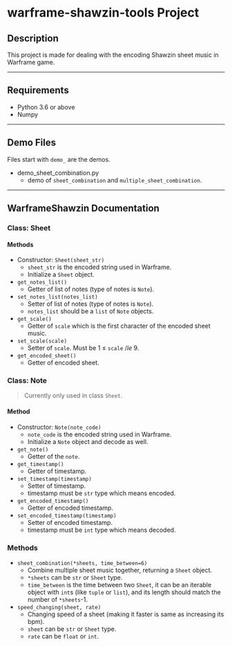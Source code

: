 # warframe-shawzin-tools Project

## Description
This project is made for dealing with the encoding Shawzin sheet music in Warframe game.

---

## Requirements
* Python 3.6 or above
* Numpy

---

## Demo Files
Files start with `demo_` are the demos.
* demo_sheet_combination.py
  * demo of `sheet_combination` and `multiple_sheet_combination`.

---

## WarframeShawzin Documentation

### Class: Sheet
#### Methods
* Constructor: `Sheet(sheet_str)`
  * `sheet_str` is the encoded string used in Warframe.
  * Initialize a `Sheet` object.
* `get_notes_list()`
  * Getter of list of notes (type of notes is `Note`).
* `set_notes_list(notes_list)`
  * Setter of list of notes (type of notes is `Note`).
  * `notes_list` should be a `list` of `Note` objects.
* `get_scale()`
  * Getter of `scale` which is the first character of the encoded sheet music.
* `set_scale(scale)`
  * Setter of `scale`. Must be 1 $\le$ `scale` $/le$ 9.
* `get_encoded_sheet()`
  * Getter of encoded sheet.

### Class: Note
> Currently only used in class `Sheet`. 
#### Method
* Constructor: `Note(note_code)`
  * `note_code` is the encoded string used in Warframe.
  * Initialize a `Note` object and decode as well.
* `get_note()`
  * Getter of the `note`.
* `get_timestamp()`
  * Getter of timestamp.
* `set_timestamp(timestamp)`
  * Setter of timestamp.
  * timestamp must be `str` type which means encoded.
* `get_encoded_timestamp()`
  * Getter of encoded timestamp.
* `set_encoded_timestamp(timestamp)`
  * Setter of encoded timestamp.
  * timestamp must be `int` type which means decoded.

### Methods
* `sheet_combination(*sheets, time_between=6)`
  * Combine multiple sheet music together, returning a `Sheet` object.
  * `*sheets` can be `str` or `Sheet` type.
  * `time_between` is the time between two `Sheet`, it can be an iterable object with `int`s (like `tuple` or `list`), and its length should match the number of `*sheets`-1.
* `speed_changing(sheet, rate)`
  * Changing speed of a sheet (making it faster is same as increasing its bpm).
  * `sheet` can be `str` or `Sheet` type.
  * `rate` can be `float` or `int`.